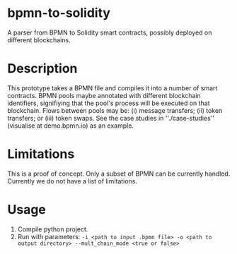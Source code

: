 # bpmn-to-solidity
A parser from BPMN to Solidity smart contracts, possibly deployed on different blockchains.

# Description

This prototype takes a BPMN file and compiles it into a number of smart contracts. BPMN pools maybe annotated with different blockchain identifiers, signifiying that the pool's process will be executed on that blockchain. Flows between pools may be: (i) message transfers; (ii) token transfers; or (iii) token swaps. See the case studies in ''./case-studies'' (visualise at demo.bpmn.io) as an example.

# Limitations

This is a proof of concept. Only a subset of BPMN can be currently handled. Currently we do not have a list of limitations. 

# Usage

1. Compile python project.
2. Run with parameters: ```-i <path to input .bpmn file> -o <path to output directory> --mult_chain_mode <true or false>```
  
